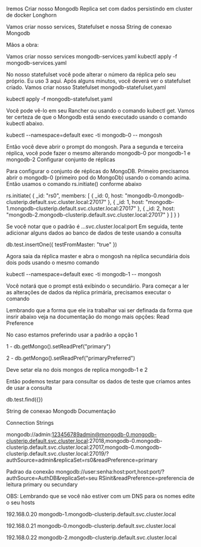 Iremos Criar nosso Mongodb Replica set com dados persistindo em cluster de docker Longhorn

Vamos criar nosso services, Statefulset e nossa String de conexao Mongodb

Mãos a obra:

Vamos criar nosso services
mongodb-services.yaml
kubectl apply -f mongodb-services.yaml

No nosso statefulset você pode alterar o número da réplica pelo seu próprio. 
Eu uso 3 aqui. Após alguns minutos, você deverá ver o statefulset criado.
Vamos criar nosso Statefulset
mongodb-statefulset.yaml

kubectl apply -f mongodb-statefulset.yaml

Você pode vê-lo em seu Rancher ou usando o comando kubectl get. 
Vamos ter certeza de que o Mongodb está sendo executado usando o comando kubectl abaixo.

 kubectl --namespace=default exec -ti mongodb-0 -- mongosh

Então você deve abrir o prompt do mongosh.
Para a segunda e terceira réplica, você pode fazer o mesmo alterando mongodb-0 por mongodb-1 e mongodb-2 Configurar conjunto de réplicas

Para configurar o conjunto de réplicas do MongoDB.
Primeiro precisamos abrir o mongodb-0 (primeiro pod do MongoDb) usando o comando acima. Então usamos o comando rs.initiate() conforme abaixo

rs.initiate(
 {
 _id: "rs0",
 members: [
 { _id: 0, host: "mongodb-0.mongodb-clusterip.default.svc.cluster.local:27017" },
 { _id: 1, host: "mongodb-1.mongodb-clusterip.default.svc.cluster.local:27017" },
 { _id: 2, host: "mongodb-2.mongodb-clusterip.default.svc.cluster.local:27017" }
 ]
 }
)

Se você notar que o padrão é <pod>.<service>.<namespace>.svc.cluster.local:port 
Em seguida, tente adicionar alguns dados ao banco de dados de teste usando a consulta

db.test.insertOne({ testFromMaster: "true" })

Agora saia da réplica master e abra o mongosh na réplica secundária dois dois pods usando o mesmo comando

kubectl --namespace=default exec -ti mongodb-1 -- mongosh

Você notará que o prompt está exibindo o secundário. 
Para começar a ler as alterações de dados da réplica primária, precisamos executar o comando

Lembrando que a forma que ele ira trabalhar vai ser definada da forma que insrir abaixo
veja na documentação do mongo mais opções: Read Preference

No caso estamos preferindo usar a padrão a opção 1

1 - db.getMongo().setReadPref("primary")

2 - db.getMongo().setReadPref("primaryPreferred")

Deve setar ela no dois mongos de replica mongodb-1 e 2

 
Então podemos testar para consultar os dados de teste que criamos antes de usar a consulta

db.test.find({})

 
String de conexao Mongodb
Documentação

Connection Strings

 

mongodb://admin:123456789admin@mongodb-0.mongodb-clusterip.default.svc.cluster.local:27018,mongodb-0.mongodb-clusterip.default.svc.cluster.local:27017,mongodb-0.mongodb-clusterip.default.svc.cluster.local:27019/?authSource=admin&replicaSet=rs0&readPreference=primary


Padrao da conexão mongodb://user:senha:host:port,host:port/?authSource=AuthDB&replicaSet=seu RSinit&readPreference=preferencia de leitura primary ou secundary

OBS: Lembrando que se você não estiver com um DNS para os nomes edite o seu hosts

192.168.0.20 mongodb-1.mongodb-clusterip.default.svc.cluster.local

192.168.0.21 mongodb-0.mongodb-clusterip.default.svc.cluster.local

192.168.0.22 mongodb-2.mongodb-clusterip.default.svc.cluster.local
